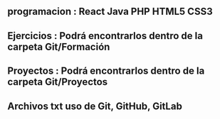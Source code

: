 ## programacion :  React  Java   PHP  HTML5 CSS3  
##  Ejercicios   :  Podrá encontrarlos dentro de la carpeta Git/Formación 
##  Proyectos    :  Podrá encontrarlos dentro de la carpeta Git/Proyectos

##  Archivos txt uso de Git, GitHub, GitLab   
